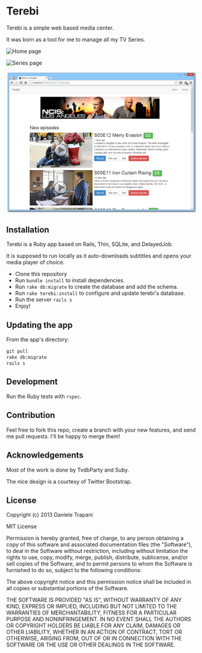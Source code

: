 # Terebi

Terebi is a simple web based media center.

It was born as a tool for me to manage all my TV Series.

![Home page](https://raw.github.com/danitrap/terebi/master/screenshots/home_page.png)

![Series page](https://raw.github.com/danitrap/terebi/master/screenshots/series_page.png)

![Episode list page](https://github.com/danitrap/terebi/raw/master/screenshots/episode_list_page.png)

## Installation

Terebi is a Ruby app based on Rails, Thin, SQLite, and DelayedJob.

It is supposed to run locally as it auto-downloads subtitles and opens your media player of choice.

* Clone this repository
* Run `bundle install` to install dependencies.
* Run `rake db:migrate` to create the database and add the schema.
* Run `rake terebi:install` to configure and update terebi's database.
* Run the server `rails s`
* Enjoy!

## Updating the app

From the app's directory:

    git pull
    rake db:migrate
    rails s

## Development

Run the Ruby tests with `rspec`.

## Contribution

Feel free to fork this repo, create a branch with your new features, and send me pull requests. I'll be happy to merge them!

## Acknowledgements

Most of the work is done by TvdbParty and Suby.

The nice design is a courtesy of Twitter Bootstrap. 

## License

Copyright (c) 2013 Daniele Trapani

MIT License

Permission is hereby granted, free of charge, to any person obtaining
a copy of this software and associated documentation files (the
"Software"), to deal in the Software without restriction, including
without limitation the rights to use, copy, modify, merge, publish,
distribute, sublicense, and/or sell copies of the Software, and to
permit persons to whom the Software is furnished to do so, subject to
the following conditions:

The above copyright notice and this permission notice shall be
included in all copies or substantial portions of the Software.

THE SOFTWARE IS PROVIDED "AS IS", WITHOUT WARRANTY OF ANY KIND,
EXPRESS OR IMPLIED, INCLUDING BUT NOT LIMITED TO THE WARRANTIES OF
MERCHANTABILITY, FITNESS FOR A PARTICULAR PURPOSE AND
NONINFRINGEMENT. IN NO EVENT SHALL THE AUTHORS OR COPYRIGHT HOLDERS BE
LIABLE FOR ANY CLAIM, DAMAGES OR OTHER LIABILITY, WHETHER IN AN ACTION
OF CONTRACT, TORT OR OTHERWISE, ARISING FROM, OUT OF OR IN CONNECTION
WITH THE SOFTWARE OR THE USE OR OTHER DEALINGS IN THE SOFTWARE.
